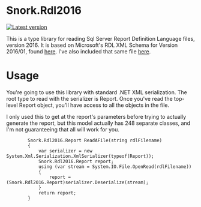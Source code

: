 
# Snork.Rdl2016

[![Latest version](https://img.shields.io/nuget/v/Snork.Rdl2016.svg)](https://www.nuget.org/packages/Snork.Rdl2016/) 

This is a type library for reading Sql Server Report Definition Language files, version 2016.  It is based on Microsoft's RDL XML Schema for Version 2016/01, found [here](https://msdn.microsoft.com/en-us/library/mt704772%28v=sql.105%29.aspx).  I've also included that same file [here](rdl2016.xsd).

# Usage

You're going to use this library with standard .NET XML serialization.  The root type to read with the serializer is Report.  Once you've read the top-level Report object, you'll have access to all the objects in the file.

I only used this to get at the report's parameters before trying to actually generate the report, but this model actually has 248 separate classes, and I'm not guaranteeing that all will work for you.


```
        Snork.Rdl2016.Report ReadAFile(string rdlFilename)
        {
            var serializer = new System.Xml.Serialization.XmlSerializer(typeof(Report));
            Snork.Rdl2016.Report report;
            using (var stream = System.IO.File.OpenRead(rdlFilename))
            {
                report = (Snork.Rdl2016.Report)serializer.Deserialize(stream);
            }
            return report;
        }

```


